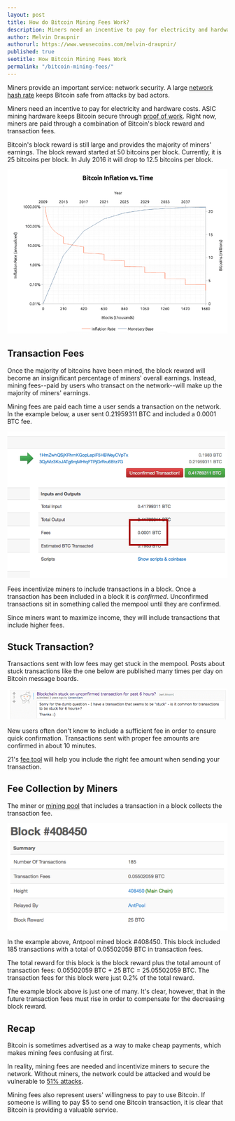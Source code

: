 ```yaml
---
layout: post
title: How do Bitcoin Mining Fees Work?
description: Miners need an incentive to pay for electricity and hardware costs.
author: Melvin Draupnir
authorurl: https://www.weusecoins.com/melvin-draupnir/
published: true
seotitle: How Bitcoin Mining Fees Work
permalink: "/bitcoin-mining-fees/"
---
```

Miners provide an important service: network security. A large [network hash rate](/faq/#what-does-hashing-mean) keeps Bitcoin safe from attacks by bad actors. 

Miners need an incentive to pay for electricity and hardware costs. ASIC mining hardware keeps Bitcoin secure through [proof of work](/what-is-proof-of-work/). Right now, miners are paid through a combination of Bitcoin's block reward and transaction fees.

Bitcoin's block reward is still large and provides the majority of miners' earnings. The block reward started at 50 bitcoins per block. Currently, it is 25 bitcoins per block. In July 2016 it will drop to 12.5 bitcoins per block. 

<img src="/images/bitcoinsupply.png" />

## Transaction Fees

Once the majority of bitcoins have been mined, the block reward will become an insignificant percentage of miners' overall earnings. Instead, mining fees--paid by users who transact on the network--will make up the majority of miners' earnings.

Mining fees are paid each time a user sends a transaction on the network. In the example below, a user sent 0.21959311 BTC and included a 0.0001 BTC fee. 

<img src="/images/fee.png" />

Fees incentivize miners to include transactions in a block. Once a transaction has been included in a block it is _confirmed_. Unconfirmed transactions sit in something called the mempool until they are confirmed. 

Since miners want to maximize income, they will include transactions that include higher fees. 

## Stuck Transaction? 
Transactions sent with low fees may get stuck in the mempool. Posts about stuck transactions like the one below are published many times per day on Bitcoin message boards. 

<img src="/images/stuck.png" />

New users often don't know to include a sufficient fee in order to ensure quick confirmation. Transactions sent with proper fee amounts are confirmed in about 10 minutes. 

21's [fee tool](https://bitcoinfees.21.co/) will help you include the right fee amount when sending your transaction.

## Fee Collection by Miners

The miner or [mining pool](/bitcoin-mining-pools-give-everyone-a-chance-to-be-involved-12/) that includes a transaction in a block collects the transaction fee. 

<img src="/images/blockinfo.png" />

In the example above, Antpool mined block #408450. This block included 185 transactions with a total of 0.05502059 BTC in transaction fees. 

The total reward for this block is the block reward plus the total amount of transaction fees: 0.05502059 BTC + 25 BTC = 25.05502059 BTC. The transaction fees for this block were just 0.2% of the total reward. 

The example block above is just one of many. It's clear, however, that in the future transaction fees must rise in order to compensate for the decreasing block reward.

## Recap

Bitcoin is sometimes advertised as a way to make cheap payments, which makes mining fees confusing at first. 

In reality, mining fees are needed and incentivize miners to secure the network. Without miners, the network could be attacked and would be vulnerable to [51% attacks](http://www.dailydot.com/business/bitcoin-51-percent-attack/).

Mining fees also represent users' willingness to pay to use Bitcoin. If someone is willing to pay $5 to send one Bitcoin transaction, it is clear that Bitcoin is providing a valuable service. 
